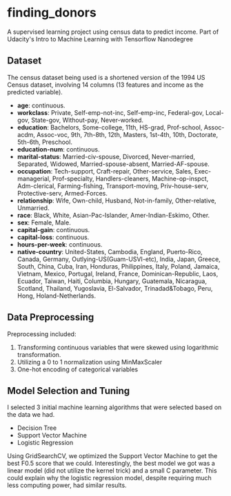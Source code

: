 # finding_donors
A supervised learning project using census data to predict income. Part of Udacity's Intro to Machine Learning with Tensorflow Nanodegree

## Dataset

The census dataset being used is a shortened version of the 1994 US Census dataset, involving 14 columns (13 features and income as the predicted variable).

* **age**: continuous. 
* **workclass**: Private, Self-emp-not-inc, Self-emp-inc, Federal-gov, Local-gov, State-gov, Without-pay, Never-worked. 
* **education**: Bachelors, Some-college, 11th, HS-grad, Prof-school, Assoc-acdm, Assoc-voc, 9th, 7th-8th, 12th, Masters, 1st-4th, 10th, Doctorate, 5th-6th, Preschool. 
* **education-num**: continuous. 
* **marital-status**: Married-civ-spouse, Divorced, Never-married, Separated, Widowed, Married-spouse-absent, Married-AF-spouse. 
* **occupation**: Tech-support, Craft-repair, Other-service, Sales, Exec-managerial, Prof-specialty, Handlers-cleaners, Machine-op-inspct, Adm-clerical, Farming-fishing, Transport-moving, Priv-house-serv, Protective-serv, Armed-Forces. 
* **relationship**: Wife, Own-child, Husband, Not-in-family, Other-relative, Unmarried. 
* **race**: Black, White, Asian-Pac-Islander, Amer-Indian-Eskimo, Other. 
* **sex**: Female, Male. 
* **capital-gain**: continuous. 
* **capital-loss**: continuous. 
* **hours-per-week**: continuous. 
* **native-country**: United-States, Cambodia, England, Puerto-Rico, Canada, Germany, Outlying-US(Guam-USVI-etc), India, Japan, Greece, South, China, Cuba, Iran, Honduras, Philippines, Italy, Poland, Jamaica, Vietnam, Mexico, Portugal, Ireland, France, Dominican-Republic, Laos, Ecuador, Taiwan, Haiti, Columbia, Hungary, Guatemala, Nicaragua, Scotland, Thailand, Yugoslavia, El-Salvador, Trinadad&Tobago, Peru, Hong, Holand-Netherlands.


## Data Preprocessing

Preprocessing included:

1. Transforming continuous variables that were skewed using logarithmic transformation.
2. Utilizing a 0 to 1 normalization using MinMaxScaler
3. One-hot encoding of categorical variables

## Model Selection and Tuning

I selected 3 initial machine learning algorithms that were selected based on the data we had.

* Decision Tree
* Support Vector Machine
* Logistic Regression

Using GridSearchCV, we optimized the Support Vector Machine to get the best F0.5 score that we could. Interestingly, the best model we got was a linear model (did not utilize the kernel trick) and a small C parameter. This could explain why the logistic regression model, despite requiring much less computing power, had similar results.


